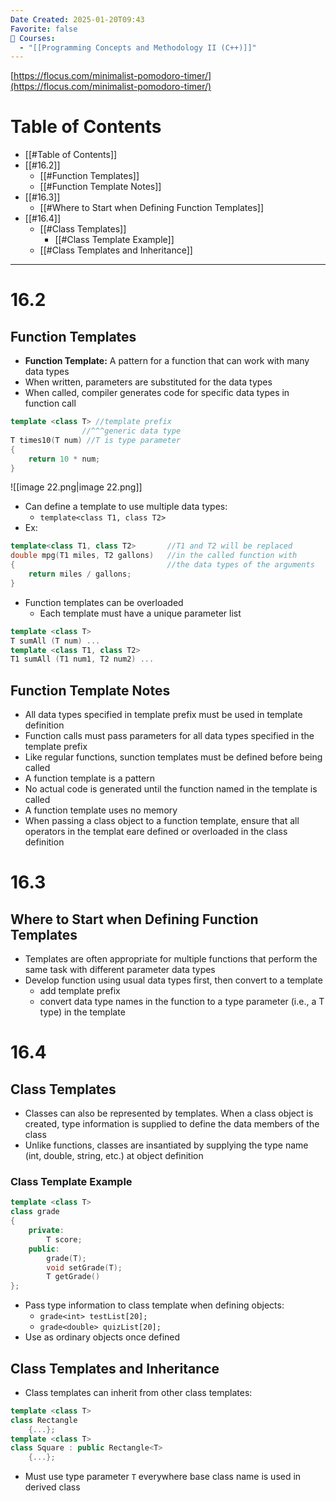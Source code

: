```yaml
---
Date Created: 2025-01-20T09:43
Favorite: false
📕 Courses:
  - "[[Programming Concepts and Methodology II (C++)]]"
---
```

[https://flocus.com/minimalist-pomodoro-timer/](https://flocus.com/minimalist-pomodoro-timer/)
# Table of Contents
- [[#Table of Contents]]
- [[#16.2]]
    - [[#Function Templates]]
    - [[#Function Template Notes]]
- [[#16.3]]
    - [[#Where to Start when Defining Function Templates]]
- [[#16.4]]
    - [[#Class Templates]]
        - [[#Class Template Example]]
    - [[#Class Templates and Inheritance]]
---
# 16.2
## Function Templates
- **Function Template:** A pattern for a function that can work with many data types
- When written, parameters are substituted for the data types
- When called, compiler generates code for specific data types in function call
```C++
template <class T> //template prefix
			    //^^^generic data type
T times10(T num) //T is type parameter
{
	return 10 * num;
}
```
![[image 22.png|image 22.png]]
- Can define a template to use multiple data types:
    - `template<class T1, class T2>`
- Ex:
```C++
template<class T1, class T2>       //T1 and T2 will be replaced
double mpg(T1 miles, T2 gallons)   //in the called function with
{                                  //the data types of the arguments
	return miles / gallons;
}
```
- Function templates can be overloaded
    - Each template must have a unique parameter list
```C++
template <class T>
T sumAll (T num) ...
template <class T1, class T2>
T1 sumAll (T1 num1, T2 num2) ...
```
## Function Template Notes
- All data types specified in template prefix must be used in template definition
- Function calls must pass parameters for all data types specified in the template prefix
- Like regular functions, sunction templates must be defined before being called
- A function template is a pattern
- No actual code is generated until the function named in the template is called
- A function template uses no memory
- When passing a class object to a function template, ensure that all operators in the templat eare defined or overloaded in the class definition
# 16.3
## Where to Start when Defining Function Templates
- Templates are often appropriate for multiple functions that perform the same task with different parameter data types
- Develop function using usual data types first, then convert to a template
    - add template prefix
    - convert data type names in the function to a type parameter (i.e., a T type) in the template
  
# 16.4
## Class Templates
- Classes can also be represented by templates. When a class object is created, type information is supplied to define the data members of the class
- Unlike functions, classes are insantiated by supplying the type name (int, double, string, etc.) at object definition
### Class Template Example
```C++
template <class T>
class grade
{
	private:
		T score;
	public:
		grade(T);
		void setGrade(T);
		T getGrade()
};
```
- Pass type information to class template when defining objects:
    - `grade<int> testList[20];`
    - `grade<double> quizList[20];`
- Use as ordinary objects once defined
## Class Templates and Inheritance
- Class templates can inherit from other class templates:
```C++
template <class T>
class Rectangle
	{...};
template <class T>
class Square : public Rectangle<T>
	{...};
```
- Must use type parameter `T` everywhere base class name is used in derived class